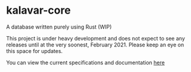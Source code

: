# kalavar-core
A database written purely using Rust (WIP)

This project is under heavy development and does not expect to see any releases until at the very soonest, February 2021. Please keep an eye on this space for updates.


You can view the current specifications and documentation [here](https://kalavar.cf/documentation)